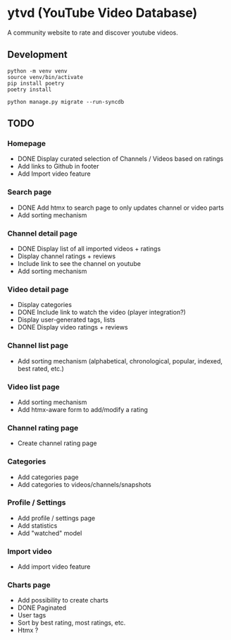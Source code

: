 # ytvd (YouTube Video Database)

A community website to rate and discover youtube videos.

## Development

```
python -m venv venv
source venv/bin/activate
pip install poetry
poetry install
```

```
python manage.py migrate --run-syncdb
```

## TODO

### Homepage
- DONE Display curated selection of Channels / Videos based on ratings
- Add links to Github in footer
- Add Import video feature

### Search page
- DONE Add htmx to search page to only updates channel or video parts
- Add sorting mechanism

### Channel detail page
- DONE Display list of all imported videos + ratings
- Display channel ratings + reviews
- Include link to see the channel on youtube
- Add sorting mechanism

### Video detail page
- Display categories
- DONE Include link to watch the video (player integration?)
- Display user-generated tags, lists
- DONE Display video ratings + reviews

### Channel list page
- Add sorting mechanism (alphabetical, chronological, popular, indexed, best rated, etc.)

### Video list page
- Add sorting mechanism
- Add htmx-aware form to add/modify a rating

### Channel rating page
- Create channel rating page

### Categories
- Add categories page
- Add categories to videos/channels/snapshots

### Profile / Settings
- Add profile / settings page
- Add statistics
- Add "watched" model

### Import video
- Add import video feature

### Charts page
- Add possibility to create charts
- DONE Paginated
- User tags
- Sort by best rating, most ratings, etc.
- Htmx ?
